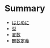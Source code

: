# Summary

* [はじめに](README.md)
* [型](/xing.md)
* [変数](//variable_define_and_scope.md)
* [関数定義](//function_define.md)

